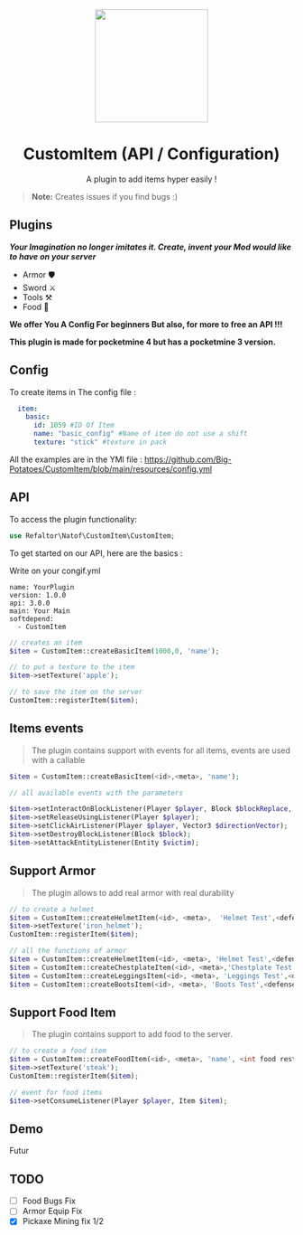 <div align="center">
  <img src="./img/logoCustomItem.png" width="200px">
  <h1>CustomItem (API / Configuration)</h1>
</div>

<p align="center">
 A plugin to add items hyper easily !
</p>

> **Note:** Creates issues if you find bugs :)

## Plugins
_**Your Imagination no longer imitates it. Create, invent your Mod would like to have on your server**_

* Armor 🛡️
* Sword ⚔️
* Tools ⚒️
* Food 🥔

**We offer You A Config For beginners But also, for more to free an API !!!**

 **This plugin is made for pocketmine 4 but has a pocketmine 3 version.**

## Config
To create items in The config file :
```yml
  item:
    basic:
      id: 1059 #ID Of Item
      name: "basic_config" #Name of item do not use a shift
      texture: "stick" #texture in pack
```
All the examples are in the YMl file : https://github.com/Big-Potatoes/CustomItem/blob/main/resources/config.yml

## API
To access the plugin functionality:
```PHP
use Refaltor\Natof\CustomItem\CustomItem;
```

To get started on our API, here are the basics :


Write on your congif.yml
```YML
name: YourPlugin
version: 1.0.0
api: 3.0.0
main: Your Main
softdepend:
  - CustomItem
```


```PHP
// creates an item
$item = CustomItem::createBasicItem(1000,0, 'name');

// to put a texture to the item
$item->setTexture('apple');

// to save the item on the server
CustomItem::registerItem($item);
```

## Items events

> The plugin contains support with events for all items, events are used with a callable
```PHP
$item = CustomItem::createBasicItem(<id>,<meta>, 'name');

// all available events with the parameters

$item->setInteractOnBlockListener(Player $player, Block $blockReplace, Block $blockClicked, int $face, Vector3 $clickVector);
$item->setReleaseUsingListener(Player $player);
$item->setClickAirListener(Player $player, Vector3 $directionVector);
$item->setDestroyBlockListener(Block $block);
$item->setAttackEntityListener(Entity $victim);
```

## Support Armor
> The plugin allows to add real armor with real durability
```PHP
// to create a helmet
$item = CustomItem::createHelmetItem(<id>, <meta>,  'Helmet Test',<defense points>, <durability>, <armor slot but it’s not important>);
$item->setTexture('iron_helmet');
CustomItem::registerItem($item);

// all the functions of armor
$item = CustomItem::createHelmetItem(<id>, <meta>, 'Helmet Test',<defense points>, <durability>, <armor slot but it’s not important>);
$item = CustomItem::createChestplateItem(<id>, <meta>,'Chestplate Test',<defense points>, <durability>, <armor slot but it’s not important>);
$item = CustomItem::createLeggingsItem(<id>, <meta>, 'Leggings Test',<defense points>, <durability>, <armor slot but it’s not important>);
$item = CustomItem::createBootsItem(<id>, <meta>, 'Boots Test',<defense points>, <durability>, <armor slot but it’s not important>);
```

## Support Food Item
> The plugin contains support to add food to the server.
```PHP
// to create a food item
$item = CustomItem::createFoodItem(<id>, <meta>, 'name', <int food restore>, <float saturation restore>);
$item->setTexture('steak');
CustomItem::registerItem($item);

// event for food items
$item->setConsumeListener(Player $player, Item $item);
```


## Demo

Futur

## TODO

* [ ] Food Bugs Fix
* [ ] Armor Equip Fix
* [x] Pickaxe Mining fix 1/2

